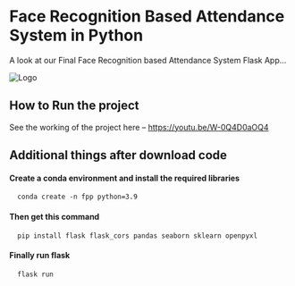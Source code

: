 
# Face Recognition Based Attendance System in Python

A look at our Final Face Recognition based Attendance System Flask App…



![Logo](https://www.linkpicture.com/q/Screenshot-2023-02-26-222315.png)


## How to Run the project
See the working of the project here – https://youtu.be/W-0Q4D0aOQ4



## Additional things after download code

#### Create a conda environment and install the required libraries

```http
  conda create -n fpp python=3.9
```

#### Then get this command

```http
  pip install flask flask_cors pandas seaborn sklearn openpyxl
```

#### Finally run flask

```http
  flask run
```

